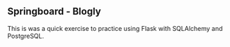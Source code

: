 ## Springboard - Blogly

This is was a quick exercise to practice using Flask with SQLAlchemy and PostgreSQL.

